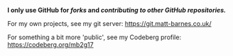 **I only use GitHub for *forks* and *contributing to other GitHub repositories.***

For my own projects, see my git server: https://git.matt-barnes.co.uk/

For something a bit more 'public', see my Codeberg profile: https://codeberg.org/mb2g17
